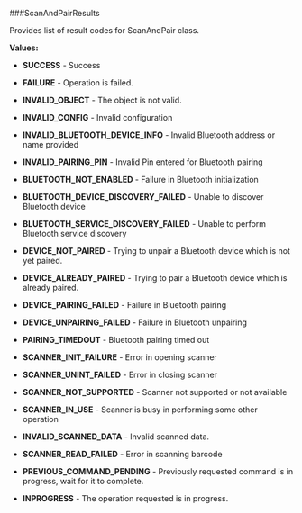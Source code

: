 ###ScanAndPairResults

Provides list of result codes for ScanAndPair class.

**Values:**

* **SUCCESS** - Success

* **FAILURE** - Operation is failed.

* **INVALID_OBJECT** - The object is not valid.

* **INVALID_CONFIG** - Invalid configuration

* **INVALID_BLUETOOTH_DEVICE_INFO** - Invalid Bluetooth address or name provided

* **INVALID_PAIRING_PIN** - Invalid Pin entered for Bluetooth pairing

* **BLUETOOTH_NOT_ENABLED** - Failure in Bluetooth initialization

* **BLUETOOTH_DEVICE_DISCOVERY_FAILED** - Unable to discover Bluetooth device

* **BLUETOOTH_SERVICE_DISCOVERY_FAILED** - Unable to perform Bluetooth service discovery

* **DEVICE_NOT_PAIRED** - Trying to unpair a Bluetooth device which is not yet paired.

* **DEVICE_ALREADY_PAIRED** - Trying to pair a Bluetooth device which is already paired.

* **DEVICE_PAIRING_FAILED** - Failure in Bluetooth pairing

* **DEVICE_UNPAIRING_FAILED** - Failure in Bluetooth unpairing

* **PAIRING_TIMEDOUT** - Bluetooth pairing timed out

* **SCANNER_INIT_FAILURE** - Error in opening scanner

* **SCANNER_UNINT_FAILED** - Error in closing scanner

* **SCANNER_NOT_SUPPORTED** - Scanner not supported or not available

* **SCANNER_IN_USE** - Scanner is busy in performing some other operation

* **INVALID_SCANNED_DATA** - Invalid scanned data.

* **SCANNER_READ_FAILED** - Error in scanning barcode

* **PREVIOUS_COMMAND_PENDING** - Previously requested command is in progress, wait for it to complete.

* **INPROGRESS** - The operation requested is in progress.

